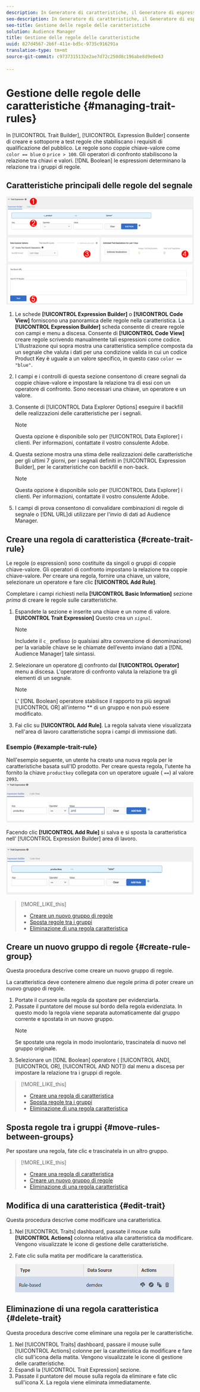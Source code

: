 ```yaml
---
description: In Generatore di caratteristiche, il Generatore di espressioni consente di creare e testare regole che stabiliscano i requisiti di qualificazione dell'audience. Le regole sono composte da coppie chiave-valore come "color == blue" o "price > 100". Gli operatori di confronto stabiliscono la relazione tra chiavi e valori. Le espressioni booleane determinano la relazione tra i gruppi di regole.
seo-description: In Generatore di caratteristiche, il Generatore di espressioni consente di creare e testare regole che stabiliscano i requisiti di qualificazione dell'audience. Le regole sono composte da coppie chiave-valore come "color == blue" o "price > 100". Gli operatori di confronto stabiliscono la relazione tra chiavi e valori. Le espressioni booleane determinano la relazione tra i gruppi di regole.
seo-title: Gestione delle regole delle caratteristiche
solution: Audience Manager
title: Gestione delle regole delle caratteristiche
uuid: 827d4567-2b6f-411e-bd5c-9735c916291a
translation-type: tm+mt
source-git-commit: c9737315132e2ae7d72c250d8c196abe8d9e0e43

---
```



# Gestione delle regole delle caratteristiche {#managing-trait-rules}

In [!UICONTROL Trait Builder], [!UICONTROL Expression Builder] consente di creare e sottoporre a test regole che stabiliscano i requisiti di qualificazione del pubblico. Le regole sono coppie chiave-valore come `color == blue` o `price > 100`. Gli operatori di confronto stabiliscono la relazione tra chiavi e valori. [!DNL Boolean] le espressioni determinano la relazione tra i gruppi di regole.

<!-- c_tb_rules.xml -->

## Caratteristiche principali delle regole del segnale

![](assets/manage-trait-rules.png)

1. Le schede **[!UICONTROL Expression Builder]** o **[!UICONTROL Code View]** forniscono una panoramica delle regole nella caratteristica. La **[!UICONTROL Expression Builder]** scheda consente di creare regole con campi e menu a discesa. Consente di **[!UICONTROL Code View]** creare regole scrivendo manualmente tali espressioni come codice. L'illustrazione qui sopra mostra una caratteristica semplice composta da un segnale che valuta i dati per una condizione valida in cui un codice Product Key è uguale a un valore specifico, in questo caso `color == "blue"`.

1. I campi e i controlli di questa sezione consentono di creare segnali da coppie chiave-valore e impostare la relazione tra di essi con un operatore di confronto. Sono necessari una chiave, un operatore e un valore.
1. Consente di [!UICONTROL Data Explorer Options] eseguire il backfill delle realizzazioni delle caratteristiche per i segnali.
   >[!NOTE]
   >
   >Questa opzione è disponibile solo per [!UICONTROL Data Explorer] i clienti. Per informazioni, contattate il vostro consulente Adobe.
1. Questa sezione mostra una stima delle realizzazioni delle caratteristiche per gli ultimi 7 giorni, per i segnali definiti in [!UICONTROL Expression Builder], per le caratteristiche con backfill e non-back.
   >[!NOTE]
   >
   >Questa opzione è disponibile solo per [!UICONTROL Data Explorer] i clienti. Per informazioni, contattate il vostro consulente Adobe.
1. I campi di prova consentono di convalidare combinazioni di regole di segnale o [!DNL URL]di utilizzare per l'invio di dati ad Audience Manager.

## Creare una regola di caratteristica {#create-trait-rule}

Le regole (o espressioni) sono costituite da singoli o gruppi di coppie chiave-valore. Gli operatori di confronto impostano la relazione tra coppie chiave-valore. Per creare una regola, fornire una chiave, un valore, selezionare un operatore e fare clic **[!UICONTROL Add Rule]**.

<!-- t_tb_create_rules.xml -->

Completare i campi richiesti nella **[!UICONTROL Basic Information]** sezione *prima* di creare le regole sulle caratteristiche.

1. Espandete la sezione e inserite una chiave e un nome di valore. **[!UICONTROL Trait Expression]** Questo crea un *`signal`*.
   >[!NOTE]
   >
   >Includete il `c_` prefisso (o qualsiasi altra convenzione di denominazione) per la variabile chiave se le chiamate dell’evento inviano dati a [!DNL Audience Manager] tale sintassi.
1. Selezionare un operatore [di](../../features/traits/trait-comparison-operators.md) confronto dal **[!UICONTROL Operator]** menu a discesa. L'operatore di confronto valuta la relazione tra gli elementi di un segnale.
   >[!NOTE]
   >
   >L' [!DNL Boolean] operatore stabilisce il rapporto tra più segnali [!UICONTROL OR] all'interno ** di un gruppo e non può essere modificato.
1. Fai clic su **[!UICONTROL Add Rule]**. La regola salvata viene visualizzata nell'area di lavoro caratteristiche sopra i campi di immissione dati.

### Esempio {#example-trait-rule}

Nell'esempio seguente, un utente ha creato una nuova regola per le caratteristiche basata sull'ID prodotto. Per creare questa regola, l'utente ha fornito la chiave `productkey` collegata con un operatore uguale ( `==`) al valore `2093`.
![](assets/tb_sample_rule1.png)

Facendo clic **[!UICONTROL Add Rule]** si salva e si sposta la caratteristica nell’ [!UICONTROL Expression Builder] area di lavoro.

![](assets/tb_sample_rule2.png)

>[!MORE_LIKE_this]
>
>* [Creare un nuovo gruppo di regole](../../features/traits/manage-trait-rules.md#create-rule-group)
>* [Sposta regole tra i gruppi](../../features/traits/manage-trait-rules.md#move-rules-between-groups)
>* [Eliminazione di una regola caratteristica](../../features/traits/manage-trait-rules.md#delete-trait)


## Creare un nuovo gruppo di regole {#create-rule-group}

Questa procedura descrive come creare un nuovo gruppo di regole.

<!-- t_tb_new_rule_group.xml -->

La caratteristica deve contenere almeno due regole prima di poter creare un nuovo gruppo di regole.

1. Portate il cursore sulla regola da spostare per evidenziarla.
1. Passate il puntatore del mouse sul bordo della regola evidenziata.
In questo modo la regola viene separata automaticamente dal gruppo corrente e spostata in un nuovo gruppo.
   >[!NOTE]
   >
   >Se spostate una regola in modo involontario, trascinatela di nuovo nel gruppo originale.
1. Selezionare un [!DNL Boolean] operatore ( [!UICONTROL AND], [!UICONTROL OR], [!UICONTROL AND NOT]) dal menu a discesa per impostare la relazione tra i gruppi di regole.

>[!MORE_LIKE_this]
>
>* [Creare una regola di caratteristica](../../features/traits/manage-trait-rules.md#create-trait-rule)
>* [Sposta regole tra i gruppi](../../features/traits/manage-trait-rules.md#move-rules-between-groups)
>* [Eliminazione di una regola caratteristica](../../features/traits/manage-trait-rules.md#delete-trait)


## Sposta regole tra i gruppi {#move-rules-between-groups}

Per spostare una regola, fate clic e trascinatela in un altro gruppo.

>[!MORE_LIKE_this]
>
>* [Creare una regola di caratteristica](../../features/traits/manage-trait-rules.md#create-trait-rule)
>* [Creare un nuovo gruppo di regole](../../features/traits/manage-trait-rules.md#create-rule-group)
>* [Eliminazione di una regola caratteristica](../../features/traits/manage-trait-rules.md#delete-trait)


## Modifica di una caratteristica {#edit-trait}

Questa procedura descrive come modificare una caratteristica.

<!-- t_tb_edit.xml -->

1. Nel [!UICONTROL Traits] dashboard, passate il mouse sulla **[!UICONTROL Actions]** colonna relativa alla caratteristica da modificare. Vengono visualizzate le icone di gestione delle caratteristiche.
1. Fate clic sulla matita per modificare la caratteristica.

   ![](assets/tb_edit_trait.png)

## Eliminazione di una regola caratteristica {#delete-trait}

Questa procedura descrive come eliminare una regola per le caratteristiche.

<!-- t_tb_delete_rule.xml -->

1. Nel [!UICONTROL Traits] dashboard, passare il mouse sulle [!UICONTROL Actions] colonne per la caratteristica da modificare e fare clic sull'icona della matita. Vengono visualizzate le icone di gestione delle caratteristiche.
1. Espandi la [!UICONTROL Trait Expression] sezione.
1. Passate il puntatore del mouse sulla regola da eliminare e fate clic sull'icona X. La regola viene eliminata immediatamente.